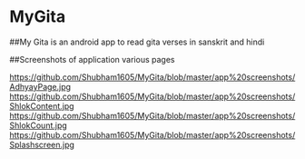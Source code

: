 # MyGita

##My Gita is an android app to read gita verses in sanskrit and hindi

##Screenshots of application various pages

https://github.com/Shubham1605/MyGita/blob/master/app%20screenshots/AdhyayPage.jpg
https://github.com/Shubham1605/MyGita/blob/master/app%20screenshots/ShlokContent.jpg
https://github.com/Shubham1605/MyGita/blob/master/app%20screenshots/ShlokCount.jpg
https://github.com/Shubham1605/MyGita/blob/master/app%20screenshots/Splashscreen.jpg

